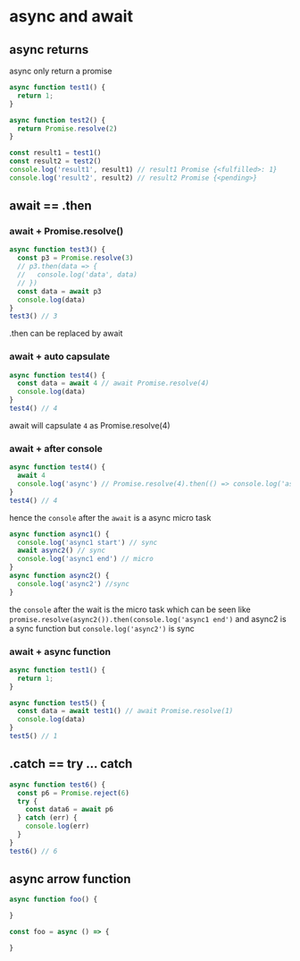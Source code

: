 # async and await

## async returns
async only return a promise
```js
async function test1() {
  return 1;
}

async function test2() {
  return Promise.resolve(2)
}

const result1 = test1()
const result2 = test2()
console.log('result1', result1) // result1 Promise {<fulfilled>: 1}
console.log('result2', result2) // result2 Promise {<pending>}
```

## await == .then

### await + Promise.resolve()
```js
async function test3() {
  const p3 = Promise.resolve(3)
  // p3.then(data => {
  //   console.log('data', data)
  // })
  const data = await p3
  console.log(data)
}
test3() // 3
```
.then can be replaced by await

### await + auto capsulate
```js
async function test4() {
  const data = await 4 // await Promise.resolve(4)
  console.log(data)
}
test4() // 4
```
await will capsulate `4` as Promise.resolve(4)

### await + after console
```js
async function test4() {
  await 4
  console.log('async') // Promise.resolve(4).then(() => console.log('async'))
}
test4() // 4
```
hence the `console` after the `await` is a async micro task

```js
async function async1() {
  console.log('async1 start') // sync
  await async2() // sync
  console.log('async1 end') // micro
}
async function async2() {
  console.log('async2') //sync
}
```
the `console` after the wait is the micro task which can be seen like `promise.resolve(async2()).then(console.log('async1 end')` and async2 is a sync function but `console.log('async2')` is sync

### await + async function
```js
async function test1() {
  return 1;
}

async function test5() {
  const data = await test1() // await Promise.resolve(1)
  console.log(data)
}
test5() // 1
```

## .catch == try ... catch
```js
async function test6() {
  const p6 = Promise.reject(6)
  try {
    const data6 = await p6
  } catch (err) {
    console.log(err)
  }
}
test6() // 6
```

## async arrow function

<CodeGroup>
<CodeGroupItem title= "origin">

```js
async function foo() {

}
```
</CodeGroupItem>

<CodeGroupItem title= "arrow" active>

```js
const foo = async () => {

}
```

</CodeGroupItem>
</CodeGroup>